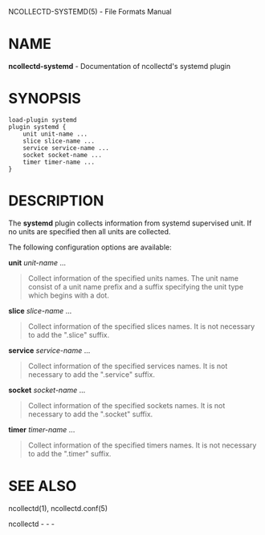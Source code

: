 NCOLLECTD-SYSTEMD(5) - File Formats Manual

# NAME

**ncollectd-systemd** - Documentation of ncollectd's systemd plugin

# SYNOPSIS

	load-plugin systemd
	plugin systemd {
	    unit unit-name ...
	    slice slice-name ...
	    service service-name ...
	    socket socket-name ...
	    timer timer-name ...
	}

# DESCRIPTION

The **systemd** plugin collects information from systemd supervised unit.
If no units are specified then all units are collected.

The following configuration options are available:

**unit** *unit-name* ...

> Collect information of the specified units names.
> The unit name consist of a unit name prefix and a suffix specifying the unit
> type which begins with a dot.

**slice** *slice-name* ...

> Collect information of the specified slices names.
> It is not necessary to add the ".slice" suffix.

**service** *service-name* ...

> Collect information of the specified services names.
> It is not necessary to add the ".service" suffix.

**socket** *socket-name* ...

> Collect information of the specified sockets names.
> It is not necessary to add the ".socket" suffix.

**timer** *timer-name* ...

> Collect information of the specified timers names.
> It is not necessary to add the ".timer" suffix.

# SEE ALSO

ncollectd(1),
ncollectd.conf(5)

ncollectd - - -
